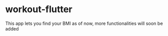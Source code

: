 # workout-flutter
This app lets you find your BMI as of now, more functionalities will soon be added
